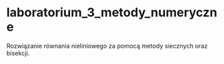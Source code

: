 # laboratorium_3_metody_numeryczne
Rozwiązanie równania nieliniowego za pomocą metody siecznych oraz bisekcji. 
